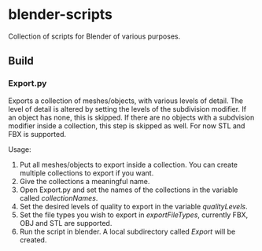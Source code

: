 # blender-scripts
Collection of scripts for Blender of various purposes.

## Build
### Export.py

Exports a collection of meshes/objects, with various levels of detail. The level of detail is altered by setting the levels of the subdivision modifier. If an object has none, this is skipped. If there are no objects with a subdvision modifier inside a collection, this step is skipped as well.
For now STL and FBX is supported.

Usage:
1. Put all meshes/objects to export inside a collection. You can create multiple collections to export if you want.
2. Give the collections a meaningful name.
3. Open Export.py and set the names of the collections in the variable called *collectionNames*.
4. Set the desired levels of quality to export in the variable *qualityLevels*.
5. Set the file types you wish to export in *exportFileTypes*, currently FBX, OBJ and STL are supported.
6. Run the script in blender. A local subdirectory called *Export* will be created.
